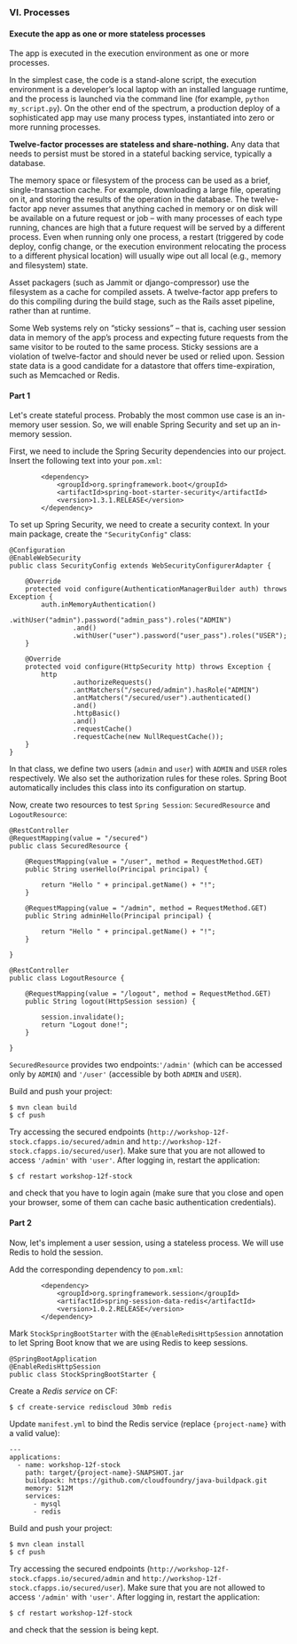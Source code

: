 ### VI. Processes
#### Execute the app as one or more stateless processes
The app is executed in the execution environment as one or more processes.

In the simplest case, the code is a stand-alone script, the execution environment is a developer’s local laptop with an installed language runtime, and the process is launched via the command line (for example, ```python my_script.py```). On the other end of the spectrum, a production deploy of a sophisticated app may use many process types, instantiated into zero or more running processes.

**Twelve-factor processes are stateless and share-nothing.** Any data that needs to persist must be stored in a stateful backing service, typically a database.

The memory space or filesystem of the process can be used as a brief, single-transaction cache. For example, downloading a large file, operating on it, and storing the results of the operation in the database. The twelve-factor app never assumes that anything cached in memory or on disk will be available on a future request or job – with many processes of each type running, chances are high that a future request will be served by a different process. Even when running only one process, a restart (triggered by code deploy, config change, or the execution environment relocating the process to a different physical location) will usually wipe out all local (e.g., memory and filesystem) state.

Asset packagers (such as Jammit or django-compressor) use the filesystem as a cache for compiled assets. A twelve-factor app prefers to do this compiling during the build stage, such as the Rails asset pipeline, rather than at runtime.

Some Web systems rely on “sticky sessions” – that is, caching user session data in memory of the app’s process and expecting future requests from the same visitor to be routed to the same process. Sticky sessions are a violation of twelve-factor and should never be used or relied upon. Session state data is a good candidate for a datastore that offers time-expiration, such as Memcached or Redis.

#### Part 1
Let's create stateful process. Probably the most common use case is an in-memory user session. So, we will enable Spring Security and set up an in-memory session.

First, we need to include the Spring Security dependencies into our project. Insert the following text into your `pom.xml`:
```
        <dependency>
            <groupId>org.springframework.boot</groupId>
            <artifactId>spring-boot-starter-security</artifactId>
            <version>1.3.1.RELEASE</version>
        </dependency>
```
To set up Spring Security, we need to create a security context. In your main package, create the `"SecurityConfig"` class:

```
@Configuration
@EnableWebSecurity
public class SecurityConfig extends WebSecurityConfigurerAdapter {

    @Override
    protected void configure(AuthenticationManagerBuilder auth) throws Exception {
        auth.inMemoryAuthentication()
                .withUser("admin").password("admin_pass").roles("ADMIN")
                .and()
                .withUser("user").password("user_pass").roles("USER");
    }

    @Override
    protected void configure(HttpSecurity http) throws Exception {
        http
                .authorizeRequests()
                .antMatchers("/secured/admin").hasRole("ADMIN")
                .antMatchers("/secured/user").authenticated()
                .and()
                .httpBasic()
                .and()
                .requestCache()
                .requestCache(new NullRequestCache());
    }
}
```
In that class, we define two users (`admin` and `user`) with `ADMIN` and `USER` roles respectively. We also set the authorization rules for these roles.
Spring Boot automatically includes this class into its configuration on startup.

Now, create two resources to test `Spring Session`: `SecuredResource` and `LogoutResource`:

```
@RestController
@RequestMapping(value = "/secured")
public class SecuredResource {

    @RequestMapping(value = "/user", method = RequestMethod.GET)
    public String userHello(Principal principal) {

        return "Hello " + principal.getName() + "!";
    }

    @RequestMapping(value = "/admin", method = RequestMethod.GET)
    public String adminHello(Principal principal) {

        return "Hello " + principal.getName() + "!";
    }

}
```
```
@RestController
public class LogoutResource {

    @RequestMapping(value = "/logout", method = RequestMethod.GET)
    public String logout(HttpSession session) {

        session.invalidate();
        return "Logout done!";
    }

}
```
`SecuredResource` provides two endpoints:`'/admin'` (which can be accessed only by `ADMIN`) and `'/user'` (accessible by both `ADMIN` and `USER`).

Build and push your project:
```
$ mvn clean build
$ cf push
```
Try accessing the secured endpoints (`http://workshop-12f-stock.cfapps.io/secured/admin` and `http://workshop-12f-stock.cfapps.io/secured/user`). Make sure that you are not allowed to access `'/admin'` with `'user'`.
After logging in, restart the application:
```
$ cf restart workshop-12f-stock
```
and check that you have to login again (make sure that you close and open your browser, some of them can cache basic authentication credentials).

#### Part 2
Now, let's implement a user session, using a stateless process. We will use Redis to hold the session.

Add the corresponding dependency to `pom.xml`:
```
        <dependency>
            <groupId>org.springframework.session</groupId>
            <artifactId>spring-session-data-redis</artifactId>
            <version>1.0.2.RELEASE</version>
        </dependency>
```
Mark `StockSpringBootStarter` with the `@EnableRedisHttpSession` annotation to let Spring Boot know that we are using Redis to keep sessions.
```
@SpringBootApplication
@EnableRedisHttpSession
public class StockSpringBootStarter {
```
Create a *Redis service* on CF:
```
$ cf create-service rediscloud 30mb redis
```

Update `manifest.yml` to bind the Redis service (replace `{project-name}` with a valid value):
```
---
applications:
  - name: workshop-12f-stock
    path: target/{project-name}-SNAPSHOT.jar
    buildpack: https://github.com/cloudfoundry/java-buildpack.git
    memory: 512M
    services:
      - mysql
      - redis
```
Build and push your project:
```
$ mvn clean install
$ cf push
```
Try accessing the secured endpoints (`http://workshop-12f-stock.cfapps.io/secured/admin` and `http://workshop-12f-stock.cfapps.io/secured/user`). Make sure that you are not allowed to access `'/admin'` with `'user'`.
After logging in, restart the application:
```
$ cf restart workshop-12f-stock
```
and check that the session is being kept.
